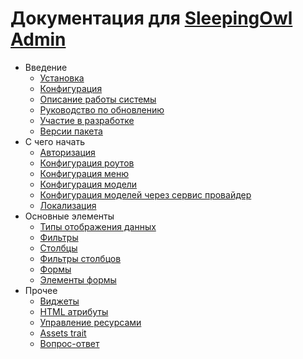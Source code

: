 # Документация для [SleepingOwl Admin](https://github.com/LaravelRUS/SleepingOwlAdmin)

- Введение
    - [Установка](installation)
    - [Конфигурация](configuration)
    - [Описание работы системы](global)
    - [Руководство по обновлению](update)
    - [Участие в разработке](contributions)
    - [Версии пакета](releases)
- C чего начать
    - [Авторизация](authentication)
    - [Конфигурация роутов](routes_configuration)
    - [Конфигурация меню](menu_configuration)
    - [Конфигурация модели](model_configuration)
    - [Конфигурация моделей через сервис провайдер](model_configuration_section)
    - [Локализация](localization)
- Основные элементы
    - [Типы отображения данных](displays)
    - [Фильтры](filters)
    - [Столбцы](columns)
    - [Фильтры столбцов](columnfilters)
    - [Формы](form)
    - [Элементы формы](form-element)
- Прочее
    - [Виджеты](widgets)
    - [HTML атрибуты](html_attributes)
    - [Управление ресурсами](assets)
    - [Assets trait](assets_trait)
    - [Вопрос-ответ](faq)
